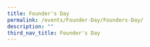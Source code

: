 ```yaml
---
title: Founder's Day
permalink: /events/Founder-Day/Founders-Day/
description: ""
third_nav_title: Founder's Day
---
```

